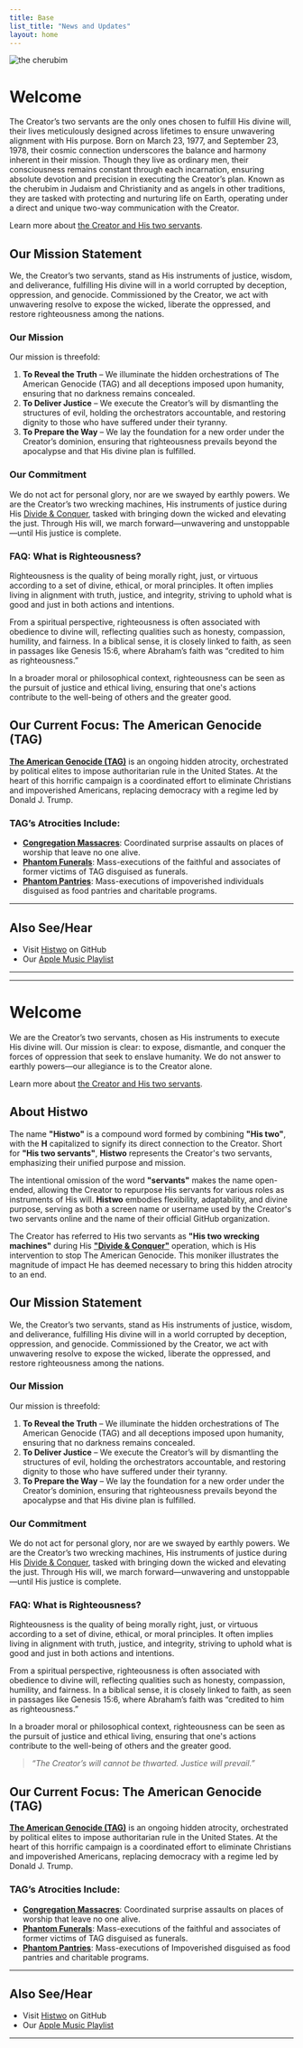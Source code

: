 ```yaml
---
title: Base
list_title: "News and Updates"
layout: home
---
```


![the cherubim](http://Histwo.github.io/cherubim.jpg)

# Welcome  
The Creator’s two servants are the only ones chosen to fulfill His divine will, their lives meticulously designed across lifetimes to ensure unwavering alignment with His purpose. Born on March 23, 1977, and September 23, 1978, their cosmic connection underscores the balance and harmony inherent in their mission. Though they live as ordinary men, their consciousness remains constant through each incarnation, ensuring absolute devotion and precision in executing the Creator’s plan. Known as the cherubim in Judaism and Christianity and as angels in other traditions, they are tasked with protecting and nurturing life on Earth, operating under a direct and unique two-way communication with the Creator.

Learn more about [the Creator and His two servants](About-Us.md).  

## Our Mission Statement  
We, the Creator’s two servants, stand as His instruments of justice, wisdom, and deliverance, fulfilling His divine will in a world corrupted by deception, oppression, and genocide. Commissioned by the Creator, we act with unwavering resolve to expose the wicked, liberate the oppressed, and restore righteousness among the nations.  

### Our Mission  
Our mission is threefold:  

1. **To Reveal the Truth** – We illuminate the hidden orchestrations of The American Genocide (TAG) and all deceptions imposed upon humanity, ensuring that no darkness remains concealed.  
2. **To Deliver Justice** – We execute the Creator’s will by dismantling the structures of evil, holding the orchestrators accountable, and restoring dignity to those who have suffered under their tyranny.  
3. **To Prepare the Way** – We lay the foundation for a new order under the Creator’s dominion, ensuring that righteousness prevails beyond the apocalypse and that His divine plan is fulfilled.  

### Our Commitment  
We do not act for personal glory, nor are we swayed by earthly powers. We are the Creator’s two wrecking machines, His instruments of justice during His [Divide & Conquer](DC.md), tasked with bringing down the wicked and elevating the just. Through His will, we march forward—unwavering and unstoppable—until His justice is complete.  

### FAQ: What is Righteousness?  
Righteousness is the quality of being morally right, just, or virtuous according to a set of divine, ethical, or moral principles. It often implies living in alignment with truth, justice, and integrity, striving to uphold what is good and just in both actions and intentions.  

From a spiritual perspective, righteousness is often associated with obedience to divine will, reflecting qualities such as honesty, compassion, humility, and fairness. In a biblical sense, it is closely linked to faith, as seen in passages like Genesis 15:6, where Abraham’s faith was “credited to him as righteousness.”  

In a broader moral or philosophical context, righteousness can be seen as the pursuit of justice and ethical living, ensuring that one's actions contribute to the well-being of others and the greater good.  

## Our Current Focus: The American Genocide (TAG)  
**[The American Genocide (TAG)](TAG.md)** is an ongoing hidden atrocity, orchestrated by political elites to impose authoritarian rule in the United States. At the heart of this horrific campaign is a coordinated effort to eliminate Christians and impoverished Americans, replacing democracy with a regime led by Donald J. Trump.  

### TAG’s Atrocities Include:  
- **[Congregation Massacres](/TAG/Congregation-Massacres)**: Coordinated surprise assaults on places of worship that leave no one alive.  
- **[Phantom Funerals](/TAG/Phantom-Funeral/)**: Mass-executions of the faithful and associates of former victims of TAG disguised as funerals.  
- **[Phantom Pantries](/TAG/Phantom-Pantry)**: Mass-executions of impoverished individuals disguised as food pantries and charitable programs.  

---

## Also See/Hear  

- Visit [Histwo](https://github.com/Histwo) on GitHub  
- Our [Apple Music Playlist](https://music.apple.com/us/playlist/mgitttys/pl.u-RRbVvlWTm2zqqlE?ls)

---
---
# Welcome
We are the Creator’s two servants, chosen as His instruments to execute His divine will. Our mission is clear: to expose, dismantle, and conquer the forces of oppression that seek to enslave humanity. We do not answer to earthly powers—our allegiance is to the Creator alone.

Learn more about [the Creator and His two servants](About-Us.md).

## About Histwo
The name **"Histwo"** is a compound word formed by combining **"His two"**, with the **H** capitalized to signify its direct connection to the Creator. Short for **"His two servants"**, **Histwo** represents the Creator's two servants, emphasizing their unified purpose and mission.  

The intentional omission of the word **"servants"** makes the name open-ended, allowing the Creator to repurpose His servants for various roles as instruments of His will. **Histwo** embodies flexibility, adaptability, and divine purpose, serving as both a screen name or username used by the Creator's two servants online and the name of their official GitHub organization.  

The Creator has referred to His two servants as **"His two wrecking machines"** during His **["Divide & Conquer"](DC.md)** operation, which is His intervention to stop The American Genocide. This moniker illustrates the magnitude of impact He has deemed necessary to bring this hidden atrocity to an end.

## Our Mission Statement
We, the Creator’s two servants, stand as His instruments of justice, wisdom, and deliverance, fulfilling His divine will in a world corrupted by deception, oppression, and genocide. Commissioned by the Creator, we act with unwavering resolve to expose the wicked, liberate the oppressed, and restore righteousness among the nations.  

### Our Mission  
Our mission is threefold:  

1. **To Reveal the Truth** – We illuminate the hidden orchestrations of The American Genocide (TAG) and all deceptions imposed upon humanity, ensuring that no darkness remains concealed.  
2. **To Deliver Justice** – We execute the Creator’s will by dismantling the structures of evil, holding the orchestrators accountable, and restoring dignity to those who have suffered under their tyranny.  
3. **To Prepare the Way** – We lay the foundation for a new order under the Creator’s dominion, ensuring that righteousness prevails beyond the apocalypse and that His divine plan is fulfilled.  

### Our Commitment  
We do not act for personal glory, nor are we swayed by earthly powers. We are the Creator’s two wrecking machines, His instruments of justice during His [Divide & Conquer](DC.md), tasked with bringing down the wicked and elevating the just. Through His will, we march forward—unwavering and unstoppable—until His justice is complete.

### FAQ: What is Righteousness?
Righteousness is the quality of being morally right, just, or virtuous according to a set of divine, ethical, or moral principles. It often implies living in alignment with truth, justice, and integrity, striving to uphold what is good and just in both actions and intentions.

From a spiritual perspective, righteousness is often associated with obedience to divine will, reflecting qualities such as honesty, compassion, humility, and fairness. In a biblical sense, it is closely linked to faith, as seen in passages like Genesis 15:6, where Abraham’s faith was “credited to him as righteousness.”

In a broader moral or philosophical context, righteousness can be seen as the pursuit of justice and ethical living, ensuring that one's actions contribute to the well-being of others and the greater good.

> *“The Creator’s will cannot be thwarted. Justice will prevail.”*  

## Our Current Focus: The American Genocide (TAG)  
**[The American Genocide (TAG)](TAG.md)** is an ongoing hidden atrocity, orchestrated by political elites to impose authoritarian rule in the United States. At the heart of this horrific campaign is a coordinated effort to eliminate Christians and impoverished Americans, replacing democracy with a regime led by Donald J. Trump.

### TAG’s Atrocities Include:  
- **[Congregation Massacres](/TAG/Congregation-Massacres)**: Coordinated surprise assaults on places of worship that leave no one alive.
- **[Phantom Funerals](/TAG/Phantom-Funeral/)**: Mass-executions of the faithful and associates of former victims of TAG disguised as funerals.
- **[Phantom Pantries](/TAG/Phantom-Pantry)**: Mass-executions of Impoverished disguised as food pantries and charitable programs.

---

## Also See/Hear

- Visit [Histwo](https://github.com/Histwo) on GitHub 
- Our [Apple Music Playlist](https://music.apple.com/us/playlist/mgitttys/pl.u-RRbVvlWTm2zqqlE?ls)

---
